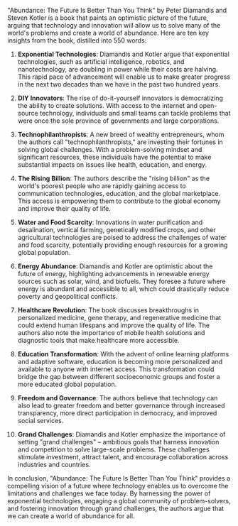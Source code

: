 "Abundance: The Future Is Better Than You Think" by Peter Diamandis and Steven Kotler is a book that paints an optimistic picture of the future, arguing that technology and innovation will allow us to solve many of the world's problems and create a world of abundance. Here are ten key insights from the book, distilled into 550 words:

1. **Exponential Technologies**: Diamandis and Kotler argue that exponential technologies, such as artificial intelligence, robotics, and nanotechnology, are doubling in power while their costs are halving. This rapid pace of advancement will enable us to make greater progress in the next two decades than we have in the past two hundred years.

2. **DIY Innovators**: The rise of do-it-yourself innovators is democratizing the ability to create solutions. With access to the internet and open-source technology, individuals and small teams can tackle problems that were once the sole province of governments and large corporations.

3. **Technophilanthropists**: A new breed of wealthy entrepreneurs, whom the authors call "technophilanthropists," are investing their fortunes in solving global challenges. With a problem-solving mindset and significant resources, these individuals have the potential to make substantial impacts on issues like health, education, and energy.

4. **The Rising Billion**: The authors describe the "rising billion" as the world's poorest people who are rapidly gaining access to communication technologies, education, and the global marketplace. This access is empowering them to contribute to the global economy and improve their quality of life.

5. **Water and Food Scarcity**: Innovations in water purification and desalination, vertical farming, genetically modified crops, and other agricultural technologies are poised to address the challenges of water and food scarcity, potentially providing enough resources for a growing global population.

6. **Energy Abundance**: Diamandis and Kotler are optimistic about the future of energy, highlighting advancements in renewable energy sources such as solar, wind, and biofuels. They foresee a future where energy is abundant and accessible to all, which could drastically reduce poverty and geopolitical conflicts.

7. **Healthcare Revolution**: The book discusses breakthroughs in personalized medicine, gene therapy, and regenerative medicine that could extend human lifespans and improve the quality of life. The authors also note the importance of mobile health solutions and diagnostic tools that make healthcare more accessible.

8. **Education Transformation**: With the advent of online learning platforms and adaptive software, education is becoming more personalized and available to anyone with internet access. This transformation could bridge the gap between different socioeconomic groups and foster a more educated global population.

9. **Freedom and Governance**: The authors believe that technology can also lead to greater freedom and better governance through increased transparency, more direct participation in democracy, and improved social services.

10. **Grand Challenges**: Diamandis and Kotler emphasize the importance of setting "grand challenges" – ambitious goals that harness innovation and competition to solve large-scale problems. These challenges stimulate investment, attract talent, and encourage collaboration across industries and countries.

In conclusion, "Abundance: The Future Is Better Than You Think" provides a compelling vision of a future where technology enables us to overcome the limitations and challenges we face today. By harnessing the power of exponential technologies, engaging a global community of problem-solvers, and fostering innovation through grand challenges, the authors argue that we can create a world of abundance for all.
